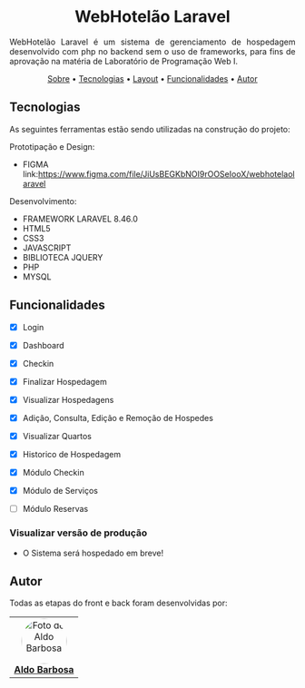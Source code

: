 
<!--<p align="center" id="sobre"><img src="./documentos/logo.png" width="50%"></p>-->

<h1 align="center">WebHotelão Laravel</h1>

<p align="justify">WebHotelão Laravel é um sistema de gerenciamento de hospedagem desenvolvido com php no backend sem o uso de frameworks, para fins de aprovação na matéria de Laboratório de Programação Web I.</p>

<p align="center">
  <a href="#sobre">Sobre</a> •
  <a href="#tecnologias">Tecnologias</a> •
  <a href="#layout">Layout</a> •
  <a href="#funcionalidades">Funcionalidades</a> •
  <a href="#autor">Autor</a>
</p>

<h2 id="tecnologias">Tecnologias</h2>

As seguintes ferramentas estão sendo utilizadas na construção do projeto:

Prototipação e Design:
- FIGMA link:https://www.figma.com/file/JiUsBEGKbNOI9rOOSeIooX/webhotelaolaravel

Desenvolvimento:
- FRAMEWORK LARAVEL 8.46.0
- HTML5
- CSS3
- JAVASCRIPT
- BIBLIOTECA JQUERY
- PHP
- MYSQL

<!--
<h2 id="layout">Layout</h2>

- Login

![Login](documentos/tela_login.png)

- Dashboard

![Dashboard](documentos/dashboard.png)

- Hospedagens

![Dashboard](documentos/read_hospedagens.png)

- Nova Hospedagem

![Dashboard](documentos/nova_hospedagem.png)

- Hospedes

![Dashboard](documentos/read_hospedes.png)

- Cadastrar Hospede

![Dashboard](documentos/cadastrar_hospede.png)

Acesse completo a base do layout no [Figma](https://www.figma.com/file/eOuryb8S4W1TTLD9mdyYkP/webhotelao?node-id=0%3A1) (ainda em construção).
-->
<h2 id="funcionalidades">Funcionalidades</h2>

- [X] Login
- [X] Dashboard
- [X] Checkin
- [X] Finalizar Hospedagem
- [X] Visualizar Hospedagens
- [X] Adição, Consulta, Edição e Remoção de Hospedes
- [x] Visualizar Quartos
- [x] Historico de Hospedagem
- [x] Módulo Checkin
- [x] Módulo de Serviços
- [ ] Módulo Reservas


<h3>Visualizar versão de produção</h3>

- O Sistema será hospedado em breve!

<h2 id="autor">Autor</h2>
Todas as etapas do front e back foram desenvolvidas por:

<table align="center">
   <tr>
        <td align="center">
            <a href="https://github.com/oaldobarbosa">
                <img style="border-radius: 50%;" src="https://avatars.githubusercontent.com/u/77800438?s=460&u=7f35b038a34ff209ed116a7c0b36c784e1e7ab91&v=4" width="80px;" alt="Foto de Aldo Barbosa"/>
                <br/>
                <b>Aldo Barbosa</b>
            </a>
        </td>
  </tr>
</table>
